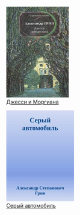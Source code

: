 ![](Джесси%20и%20Моргиана.jpg)  
[Джесси и Моргиана](Джесси%20и%20Моргиана.txt)

![](Серый%20автомобиль.jpg)  
[Серый автомобиль](Серый%20автомобиль.txt)
